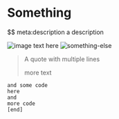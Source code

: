 # Something
$$ meta:description a description

![image text here](/public/foobar/image.png)
![something-else](/public/foobar/image-link2.png)

> A quote
> with multiple
> lines
> 
> more
> text

```
and some code
here
and 
more code
[end]
```
